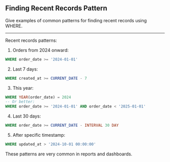 ## Finding Recent Records Pattern

Give examples of common patterns for finding recent records using WHERE.

---

Recent records patterns:

1. Orders from 2024 onward:
```sql
WHERE order_date >= '2024-01-01'
```

2. Last 7 days:
```sql
WHERE created_at >= CURRENT_DATE - 7
```

3. This year:
```sql
WHERE YEAR(order_date) = 2024
-- Or better:
WHERE order_date >= '2024-01-01' AND order_date < '2025-01-01'
```

4. Last 30 days:
```sql
WHERE order_date >= CURRENT_DATE - INTERVAL 30 DAY
```

5. After specific timestamp:
```sql
WHERE updated_at > '2024-10-01 00:00:00'
```

These patterns are very common in reports and dashboards.

